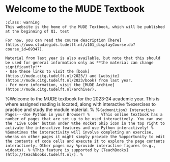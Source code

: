 # Welcome to the MUDE Textbook

````{admonition} Textbook Website Under Construction
:class: warning
This website is the home of the MUDE Textbook, which will be published at the beginning of Q1. test

For now, you can read the course description [here](https://www.studiegids.tudelft.nl/a101_displayCourse.do?course_id=69347).

Material from last year is also available, but note that this should be used for general information only as **the material can change significantly!**
- Use these links to visit the [book](https://mude.citg.tudelft.nl/2023/) and [website](https://mude.citg.tudelft.nl/2023/book) from last year.
- For more information, visit the [MUDE Archive](https://mude.citg.tudelft.nl/archive/).

````


%Welcome to the MUDE textbook for the 2023-24 academic year. This is where assigned reading is located, along with interactive %exercises to practice and study the module material.
%
%````{admonition} Interactive Pages---Use Python in your Browser!
%    
%This online textbook has a number of pages that are set up to be used interactively. You can use the "Live Code" button under %the Rocket Ship icon in the top right to activate the interactive features and use Python interactively!
%
%Sometimes the interactivity will involve completing an exercise, wheras on other pages it might simply provide the %opportunity to edit the contents of code cells and execute it to explore the page contents interactively. Other pages may %provide interactive figures (e.g., widgets).
%
%This feature is supported by [TeachBooks](http://teachbooks.tudelft.nl/).
%````